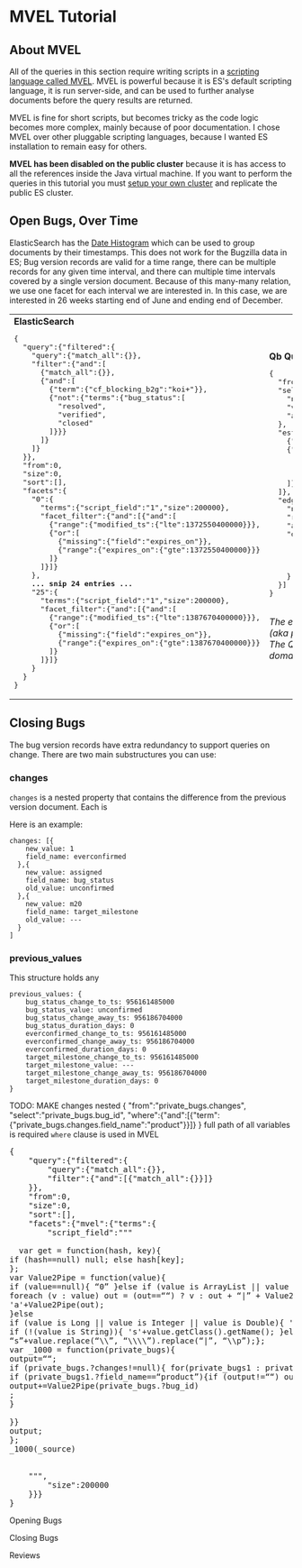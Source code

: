 MVEL Tutorial
=============

About MVEL
----------

All of the queries in this section require writing scripts in a [scripting
language called MVEL](http://mvel.codehaus.org/). MVEL is powerful because it
is ES's default scripting language, it is run server-side, and can be used to
further analyse documents before the query results are returned.

MVEL is fine for short scripts, but becomes tricky as the code logic becomes
more complex, mainly because of poor documentation.  I chose MVEL over other
pluggable scripting languages, because I wanted ES installation to remain easy
for others.

**MVEL has been disabled on the public cluster** because it is has access to
all the references inside the Java virtual machine.  If you want to perform
the queries in this tutorial you must [setup your own cluster](https://github.com/klahnakoski/Bugzilla-ETL/blob/master/docs/Replication.md)
and replicate the public ES cluster.



Open Bugs, Over Time
--------------------

ElasticSearch has the [Date Histogram](http://www.elasticsearch.org/guide/en/elasticsearch/reference/current/search-facets-date-histogram-facet.html)
which can be used to group documents by their timestamps.  This does not work
for the Bugzilla data in ES; Bug version records are valid for a time range,
there can be multiple records for any given time interval, and there can
multiple time intervals covered by a single version document.  Because of this
many-many relation, we use one facet for each interval we are interested in.
In this case, we are interested in 26 weeks starting end of June and ending end of
December.


<table>
<tr>
<td>
<b>ElasticSearch</b><br>
<pre>{
  "query":{"filtered":{
    "query":{"match_all":{}},
    "filter":{"and":[
      {"match_all":{}},
      {"and":[
        {"term":{"cf_blocking_b2g":"koi+"}},
        {"not":{"terms":{"bug_status":[
          "resolved",
          "verified",
          "closed"
        ]}}}
      ]}
    ]}
  }},
  "from":0,
  "size":0,
  "sort":[],
  "facets":{
    "0":{
      "terms":{"script_field":"1","size":200000},
      "facet_filter":{"and":[{"and":[
        {"range":{"modified_ts":{"lte":1372550400000}}},
        {"or":[
          {"missing":{"field":"expires_on"}},
          {"range":{"expires_on":{"gte":1372550400000}}}
        ]}
      ]}]}
    },
    <b>... snip 24 entries ...</b>
    "25":{
      "terms":{"script_field":"1","size":200000},
      "facet_filter":{"and":[{"and":[
        {"range":{"modified_ts":{"lte":1387670400000}}},
        {"or":[
          {"missing":{"field":"expires_on"}},
          {"range":{"expires_on":{"gte":1387670400000}}}
        ]}
      ]}]}
    }
  }
}</pre>
</td>
<td>
<b>Qb Query</b>
<pre>{
  "from":"public_bugs",
  "select":{
    "name":"num_bugs",
    "value":"bug_id",
    "aggregate":"count"
  },
  "esfilter":{"and":[
    {"term":{"cf_blocking_b2g":"koi+"}},
    {"not":{"terms":{"bug_status":[
      "resolved",
      "verified",
      "closed"
    ]}}}
  ]},
  "edges":[{
    "name":"date",
    "range":{"min":"modified_ts","max":"expires_on"},
    "allowNulls":false,
    "domain":{
      "type":"time",
      "min":1372550400000,
      "max":1388275200000,
      "interval":"week"
    }
  }]
}</pre><br>
<i>The edges clause defines how the data is grouped (aka partitioned)
before the aggregate is calculated.  The Qb result will contain data for evey
partition in the domain, even if it is empty.</i>
</td>
</tr>
</table>

Closing Bugs
------------

The bug version records have extra redundancy to support queries on change.
There are two main substructures you can use:

### changes ###

```changes``` is a nested property that contains the difference from the
previous version document.  Each is

Here is an example:

    changes: [{
        new_value: 1
        field_name: everconfirmed
      },{
        new_value: assigned
        field_name: bug_status
        old_value: unconfirmed
      },{
        new_value: m20
        field_name: target_milestone
        old_value: ---
      }
    ]


### previous_values ###

This structure holds any 

    previous_values: {
        bug_status_change_to_ts: 956161485000
        bug_status_value: unconfirmed
        bug_status_change_away_ts: 956186704000
        bug_status_duration_days: 0
        everconfirmed_change_to_ts: 956161485000
        everconfirmed_change_away_ts: 956186704000
        everconfirmed_duration_days: 0
        target_milestone_change_to_ts: 956161485000
        target_milestone_value: ---
        target_milestone_change_away_ts: 956186704000
        target_milestone_duration_days: 0
    }





TODO: MAKE changes nested
{
    "from":"private_bugs.changes",
	"select":"private_bugs.bug_id",
	"where":{"and":[{"term":{"private_bugs.changes.field_name":"product"}}]}
}
full path of all variables is required
```where``` clause is used in MVEL

<pre>
{
    "query":{"filtered":{
		"query":{"match_all":{}},
		"filter":{"and":[{"match_all":{}}]}
	}},
	"from":0,
	"size":0,
	"sort":[],
	"facets":{"mvel":{"terms":{
		"script_field":"""
        
  var get = function(hash, key){
if (hash==null) null; else hash[key];
};
var Value2Pipe = function(value){
if (value==null){ “0” }else if (value is ArrayList || value is org.elasticsearch.common.mvel2.util.FastList){var out = ““;
foreach (v : value) out = (out==““) ? v : out + “|” + Value2Pipe(v);
'a'+Value2Pipe(out);
}else 
if (value is Long || value is Integer || value is Double){ 'n'+value; }else 
if (!(value is String)){ 's'+value.getClass().getName(); }else 
“s”+value.replace(“\\”, “\\\\”).replace(“|”, “\\p”);};
var _1000 = function(private_bugs){
output=““;
if (private_bugs.?changes!=null){ for(private_bugs1 : private_bugs.?changes){
if (private_bugs1.?field_name==“product”){if (output!=““) output+=“|”;
output+=Value2Pipe(private_bugs.?bug_id)
;
}

}}
output;
};
_1000(_source)


    """,
		"size":200000
	}}}
}
</pre>




Opening Bugs

Closing Bugs


Reviews
